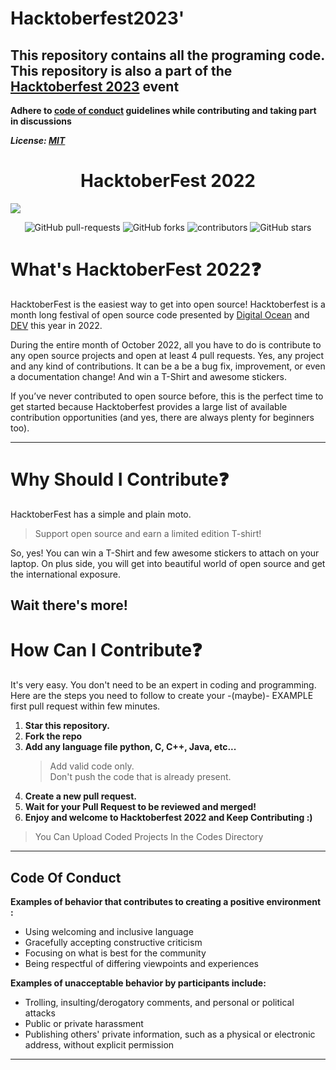 
# Hacktoberfest2023'

## This repository contains all the programing code. This repository is also a part of the [Hacktoberfest 2023](https://hacktoberfest.digitalocean.com/) event

**Adhere to [code of conduct](/CODE_OF_CONDUCT.md) guidelines while contributing and taking part in discussions**

**_License: [MIT](LICENSE)_**

<h1 align="center">HacktoberFest 2022</h1>

<img src="https://github.com/Edwinliby/Hacktoberfest2022/raw/main/logo.png">


<p align="center">
   <img alt="GitHub pull-requests" src="https://img.shields.io/github/issues-pr/Edwinliby/Hacktoberfest2022">
   <img alt="GitHub forks" src="https://img.shields.io/github/forks/Edwinliby/Hacktoberfest2022">
   <img alt="contributors" src="https://img.shields.io/github/contributors/Edwinliby/Hacktoberfest2022">
   <img alt="GitHub stars" src="https://img.shields.io/github/stars/Edwinliby/Hacktoberfest2022">
</p>


# What's HacktoberFest 2022❓

HacktoberFest is the easiest way to get into open source! Hacktoberfest is a month long festival of open source code presented by [Digital Ocean](https://www.digitalocean.com/) and [DEV](https://www.dev.to/) this year in 2022.

During the entire month of October 2022, all you have to do is contribute to any open source projects and open at least 4 pull requests. Yes, any project and any kind of contributions. It can be a be a bug fix, improvement, or even a documentation change! And win a T-Shirt and awesome stickers.

If you’ve never contributed to open source before, this is the perfect time to get started because Hacktoberfest provides a large list of available contribution opportunities (and yes, there are always plenty for beginners too).

---

# Why Should I Contribute❓

HacktoberFest has a simple and plain moto.

> Support open source and earn a limited edition T-shirt!

So, yes! You can win a T-Shirt and few awesome stickers to attach on your laptop. On plus side, you will get into beautiful world of open source and get the international exposure.

## **Wait there's more!**

# How Can I Contribute❓

It's very easy. You don't need to be an expert in coding and programming. Here are the steps you need to follow to create your -(maybe)- EXAMPLE first pull request within few minutes.

1. **Star this repository.**
2. **Fork the repo**
3. **Add any language file python, C, C++, Java, etc...**
   > Add valid code only. <br>
   > Don't push the code that is already present.
4. **Create a new pull request.**
5. **Wait for your Pull Request to be reviewed and merged!**
6. **Enjoy and welcome to Hacktoberfest 2022 and Keep Contributing :)**

> You Can Upload Coded Projects In the Codes Directory

---

## Code Of Conduct

**Examples of behavior that contributes to creating a positive environment :**

- Using welcoming and inclusive language
- Gracefully accepting constructive criticism
- Focusing on what is best for the community
- Being respectful of differing viewpoints and experiences

**Examples of unacceptable behavior by participants include:**

- Trolling, insulting/derogatory comments, and personal or political attacks
- Public or private harassment
- Publishing others' private information, such as a physical or electronic address, without explicit permission

---
